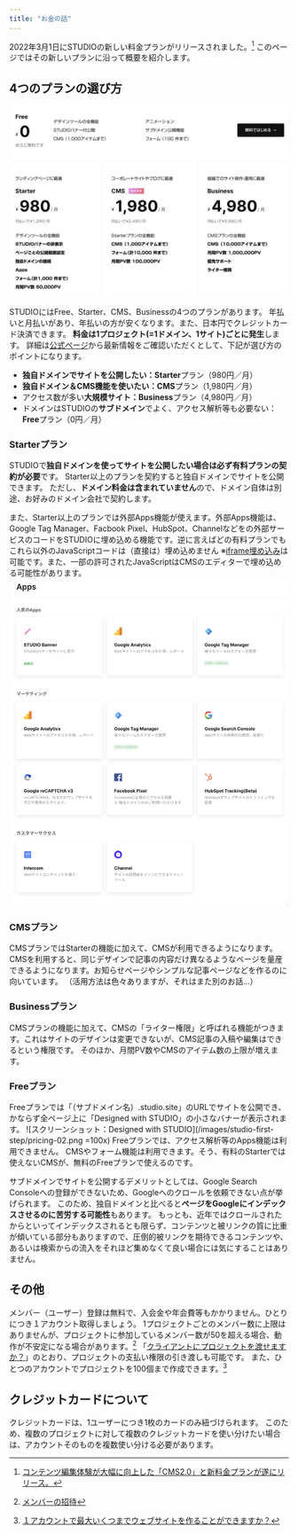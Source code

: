 ```yaml
---
title: "お金の話"
---
```

2022年3月1日にSTUDIOの新しい料金プランがリリースされました。[^1]
このページではその新しいプランに沿って概要を紹介します。

## 4つのプランの選び方
![スクリーンショット：STUDIOの価格表](/images/studio-first-step/pricing-01.png)

STUDIOにはFree、Starter、CMS、Businessの4つのプランがあります。
年払いと月払いがあり、年払いの方が安くなります。また、日本円でクレジットカード決済できます。
**料金は1プロジェクト(=1ドメイン、1サイト)ごとに発生**します。
詳細は[公式ページ](https://studio.design/ja/pricing)から最新情報をご確認いただくとして、下記が選び方のポイントになります。

- **独自ドメインでサイトを公開したい：Starter**プラン（980円／月）
- **独自ドメイン＆CMS機能を使いたい：CMS**プラン（1,980円／月）
- アクセス数が多い**大規模サイト：Business**プラン（4,980円／月）
- ドメインはSTUDIOの**サブドメイン**でよく、アクセス解析等も必要ない：**Free**プラン（0円／月）

### Starterプラン
STUDIOで**独自ドメインを使ってサイトを公開したい場合は必ず有料プランの契約が必要**です。
Starter以上のプランを契約すると独自ドメインでサイトを公開できます。 ただし、**ドメイン料金は含まれていません**ので、ドメイン自体は別途、お好みのドメイン会社で契約します。

また、Starter以上のプランでは外部Apps機能が使えます。外部Apps機能は、Google Tag Manager、Facbook Pixel、HubSpot、Channelなどをの外部サービスのコードをSTUDIOに埋め込める機能です。逆に言えばどの有料プランでもこれら以外のJavaScriptコードは（直接は）埋め込めません
※[iframe埋め込み](https://help.studio.design/ja/articles/4064934-%E5%9F%8B%E3%82%81%E8%BE%BC%E3%81%BF%E3%83%9C%E3%83%83%E3%82%AF%E3%82%B9)は可能です。また、一部の許可されたJavaScriptはCMSのエディターで埋め込める可能性があります。
![スクリーンショット：Apps機能を一覧表示している](/images/studio-first-step/pricing-03.png)

### CMSプラン
CMSプランではStarterの機能に加えて、CMSが利用できるようになります。
CMSを利用すると、同じデザインで記事の内容だけ異なるようなページを量産できるようになります。お知らせページやシンプルな記事ページなどを作るのに向いています。
（活用方法は色々ありますが、それはまた別のお話…）

### Businessプラン
CMSプランの機能に加えて、CMSの「ライター権限」と呼ばれる機能がつきます。これはサイトのデザインは変更できないが、CMS記事の入稿や編集はできるという権限です。 そのほか、月間PV数やCMSのアイテム数の上限が増えます。

### Freeプラン
Freeプランでは「（サブドメイン名）.studio.site」のURLでサイトを公開でき、かならず全ページ上に「Designed with STUDIO」の小さなバナーが表示されます。
![スクリーンショット：Designed with STUDIO](/images/studio-first-step/pricing-02.png =100x)
Freeプランでは、アクセス解析等のApps機能は利用できません。 CMSやフォーム機能は利用できます。そう、有料のStarterでは使えないCMSが、無料のFreeプランで使えるのです。

サブドメインでサイトを公開するデメリットとしては、Google Search Consoleへの登録ができないため、Googleへのクロールを依頼できない点が挙げられます。 このため、独自ドメインと比べると**ページをGoogleにインデックスさせるのに苦労する可能性**もあります。 もっとも、近年ではクロールされたからといってインデックスされるとも限らず、コンテンツと被リンクの質に比重が傾いている部分もありますので、圧倒的被リンクを期待できるコンテンツや、あるいは検索からの流入をそれほど集めなくて良い場合には気にすることはありません。

## その他
メンバー（ユーザー）登録は無料で、入会金や年会費等もかかりません。ひとりにつき１アカウント取得しましょう。 1プロジェクトごとのメンバー数に上限はありませんが、プロジェクトに参加しているメンバー数が50を超える場合、動作が不安定になる場合があります。[^2]
「[クライアントにプロジェクトを渡せますか？](https://help.studio.design/ja/articles/4185086-%E3%82%AF%E3%83%A9%E3%82%A4%E3%82%A2%E3%83%B3%E3%83%88%E3%81%AB%E3%83%97%E3%83%AD%E3%82%B8%E3%82%A7%E3%82%AF%E3%83%88%E3%82%92%E6%B8%A1%E3%81%9B%E3%81%BE%E3%81%99%E3%81%8B)」のとおり、プロジェクトの支払い権限の引き渡しも可能です。
また、ひとつのアカウントでプロジェクトを100個まで作成できます。[^3]

## クレジットカードについて
クレジットカードは、1ユーザーにつき1枚のカードのみ紐づけられます。
このため、複数のプロジェクトに対して複数のクレジットカードを使い分けたい場合は、アカウントそのものを複数使い分ける必要があります。


[^1]: [コンテンツ編集体験が大幅に向上した「CMS2.0」と新料金プランが遂にリリース。](https://blog.studio.design/ja/posts/cms2-0)
[^2]: [メンバーの招待](https://help.studio.design/ja/articles/2639135-%E3%83%A1%E3%83%B3%E3%83%90%E3%83%BC%E3%81%AE%E6%8B%9B%E5%BE%85)
[^3]: [１アカウントで最大いくつまでウェブサイトを作ることができますか？](https://help.studio.design/ja/articles/3007629-%EF%BC%91%E3%82%A2%E3%82%AB%E3%82%A6%E3%83%B3%E3%83%88%E3%81%A7%E6%9C%80%E5%A4%A7%E3%81%84%E3%81%8F%E3%81%A4%E3%81%BE%E3%81%A7%E3%82%A6%E3%82%A7%E3%83%96%E3%82%B5%E3%82%A4%E3%83%88%E3%82%92%E4%BD%9C%E3%82%8B%E3%81%93%E3%81%A8%E3%81%8C%E3%81%A7%E3%81%8D%E3%81%BE%E3%81%99%E3%81%8B)

